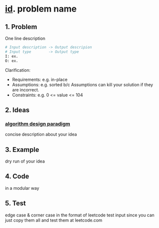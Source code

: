 # [id](link). problem name 


## 1. Problem 

One line description

``` python
# Input description -> Output descripion 
# Input type        -> Output type 
I: ex.
O: ex.
```

Clarification: 

* Requirements: e.g. in-place 
* Assumptions: e.g. sorted b/c Assumptions can kill your solution if they are incorrect.
* Constraints: e.g. 0 <= value <= 104

## 2. Ideas

### [algorithm design paradigm](https://www.wikiwand.com/en/Algorithmic_paradigm) 

concise description about your idea

## 3. Example

dry run of your idea

## 4. Code 

in a modular way

## 5. Test

edge case & corner case in the format of leetcode test input since you can just copy them all and test them at leetcode.com